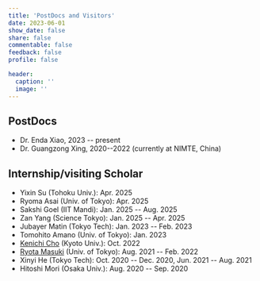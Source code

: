 ```yaml
---
title: 'PostDocs and Visitors'
date: 2023-06-01
show_date: false
share: false
commentable: false
feedback: false
profile: false

header:
  caption: ''
  image: ''
---
```


## PostDocs
- Dr. Enda Xiao, 2023 -- present
- Dr. Guangzong Xing, 2020--2022 (currently at NIMTE, China)

## Internship/visiting Scholar
- Yixin Su (Tohoku Univ.): Apr. 2025
- Ryoma Asai (Univ. of Tokyo): Apr. 2025
- Sakshi Goel (IIT Mandi): Jan. 2025 -- Aug. 2025
- Zan Yang (Science Tokyo): Jan. 2025 -- Apr. 2025
- Jubayer Matin (Tokyo Tech): Jan. 2023 -- Feb. 2023
- Tomohito Amano (Univ. of Tokyo): Jan. 2023
- [Kenichi Cho](https://sites.google.com/view/kenichi-chos-homepage/) (Kyoto Univ.): Oct. 2022
- [Ryota Masuki](https://r-masuki.github.io/r-masuki/) (Univ. of Tokyo): Aug. 2021 -- Feb. 2022
- Xinyi He (Tokyo Tech): Oct. 2020 -- Dec. 2020, Jun. 2021 -- Aug. 2021
- Hitoshi Mori (Osaka Univ.): Aug. 2020 -- Sep. 2020

